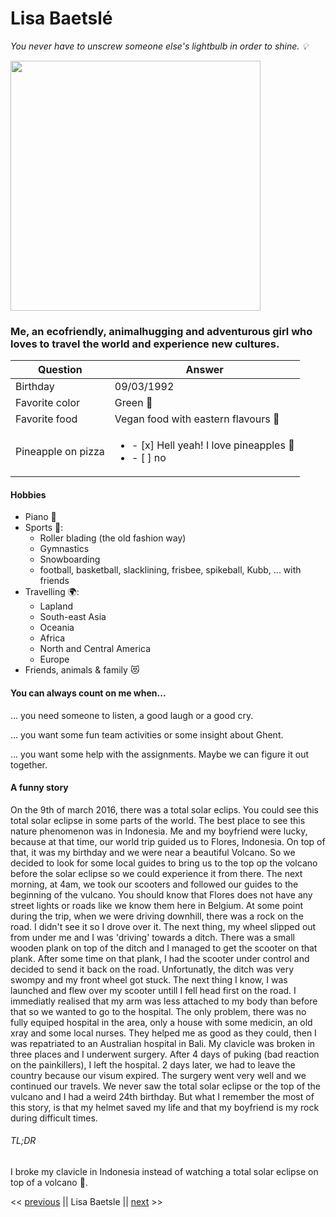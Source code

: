 # Lisa Baetslé
*You never have to unscrew someone else's lightbulb in order to shine. :bulb:*

<img src="https://github.com/LisaBaetsle/markdown-challenge/blob/master/LisaBaetsle.jpg " width="400">

### Me, an ecofriendly, animalhugging and adventurous girl who loves to travel the world and experience new cultures.

Question | Answer
------------ | -------------
Birthday | 09/03/1992
Favorite color | Green :green_heart:
Favorite food | Vegan food with eastern flavours :curry:
Pineapple on pizza | <ul><li>- [x] Hell yeah! I love pineapples :pineapple: </li> <li> - [ ] no </li> </ul>


#### Hobbies
- Piano :musical_keyboard:
- Sports :dancer::
  - Roller blading (the old fashion way)
  - Gymnastics
  - Snowboarding
  - football, basketball, slacklining, frisbee, spikeball, Kubb, ... with friends
- Travelling :earth_africa::
  - Lapland
  - South-east Asia
  - Oceania
  - Africa
  - North and Central America
  - Europe
- Friends, animals & family :heart_eyes_cat:

#### You can always count on me when...
... you need someone to listen, a good laugh or a good cry.

... you want some fun team activities or some insight about Ghent.

... you want some help with the assignments. Maybe we can figure it out together.

#### A funny story
On the 9th of march 2016, there was a total solar eclips. You could see this total solar eclipse in some parts of the world. The best place to see this nature phenomenon was in Indonesia. Me and my boyfriend were lucky, because at that time, our world trip guided us to Flores, Indonesia. On top of that, it was my birthday and we were near a beautiful Volcano. So we decided to look for some local guides to bring us to the top op the volcano before the solar eclipse so we could experience it from there. The next morning, at 4am, we took our scooters and followed our guides to the beginning of the vulcano. You should know that Flores does not have any street lights or roads like we know them here in Belgium. At some point during the trip, when we were driving downhill, there was a rock on the road. I didn't see it so I drove over it. The next thing, my wheel slipped out from under me and I was 'driving' towards a ditch. There was a small wooden plank on top of the ditch and I managed to get the scooter on that plank. After some time on that plank, I had the scooter under control and decided to send it back on the road. Unfortunatly, the ditch was very swompy and my front wheel got stuck. The next thing I know, I was launched and flew over my scooter untill I fell head first on the road. I immediatly realised that my arm was less attached to my body than before that so we wanted to go to the hospital. The only problem, there was no fully equiped hospital in the area, only a house with some medicin, an old xray and some local nurses. They helped me as good as they could, then I was repatriated to an Australian hospital in Bali. My clavicle was broken in three places and I underwent surgery. After 4 days of puking (bad reaction on the painkillers), I left the hospital. 2 days later, we had to leave the country because our visum expired. The surgery went very well and we continued our travels. We never saw the total solar eclipse or the top of the vulcano and I had a weird 24th birthday. But what I remember the most of this story, is that my helmet saved my life and that my boyfriend is my rock during difficult times.

###### TL;DR
I broke my clavicle in Indonesia instead of watching a total solar eclipse on top of a volcano :volcano:.


<< [previous](http://github.com) || Lisa Baetsle || [next](http://github.com) >>
